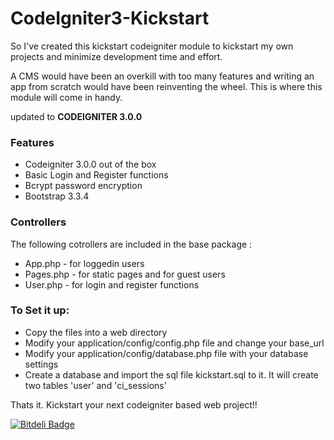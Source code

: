 # CodeIgniter3-Kickstart

So I've created this kickstart codeigniter module to kickstart my own projects and minimize development time and effort.

A CMS would have been an overkill with too many features and writing an app from scratch would have been reinventing the wheel. This is where this module will come in handy.

updated to  **CODEIGNITER 3.0.0**

### Features
  - Codeigniter 3.0.0 out of the box
  - Basic Login and Register functions
  - Bcrypt password encryption
  - Bootstrap 3.3.4

### Controllers
The following cotrollers are included in the base package : 
  - App.php - for loggedin users
  - Pages.php - for static pages and for guest users
  - User.php - for login and register functions

### To Set it up:
  - Copy the files into a web directory
  - Modify your application/config/config.php file and change your base_url
  - Modify your application/config/database.php file with your database settings
  - Create a database and import the sql file kickstart.sql to it. It will create two tables 'user' and 'ci_sessions'

Thats it. 
Kickstart your next codeigniter based web project!!

[![Bitdeli Badge](https://d2weczhvl823v0.cloudfront.net/roopunk/codeigniter3-kickstart/trend.png)](https://bitdeli.com/free "Bitdeli Badge")

